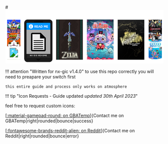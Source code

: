 
#![Header](<img/header.png>)



!!! attention "Written for nx-gic v1.4.0"
    to use this repo correctly you will need to preapare your switch first

    this entire guide and process only works on atmosphere


!!! tip "Icon Requests - Guide updated *updated 30th April 2023*"

feel free to request custom icons:

[[:material-gamepad-round: on GBATemp](https://gbatemp.net/members/sodasoba.449962/)]{Contact me on GBATemp|right|rounded|bounce|success}

[[:fontawesome-brands-reddit-alien: on Reddit](https://www.reddit.com/user/-Sodasoba-)]{Contact me on Reddit|right|rounded|bounce|error}